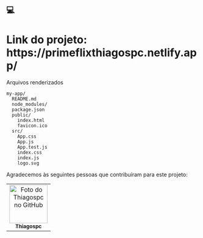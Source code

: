 ## 💻
<h1><strong>Link do projeto: https://primeflixthiagospc.netlify.app/</strong></h1>

<p> Arquivos renderizados</p>

```
my-app/
  README.md
  node_modules/
  package.json
  public/
    index.html
    favicon.ico
  src/
    App.css
    App.js
    App.test.js
    index.css
    index.js
    logo.svg
```


Agradecemos às seguintes pessoas que contribuíram para este projeto:

<table>
  <tr>
    <td align="center">
      <a href="#">
        <img src="[https://avatars.githubusercontent.com/u/Thiagospc](https://github.com/account)" width="100px;" alt="Foto do Thiagospc no GitHub"/><br>
        <sub>
          <b>Thiagospc</b>
        </sub>
      </a>
    </td>
  </tr>
</table>

